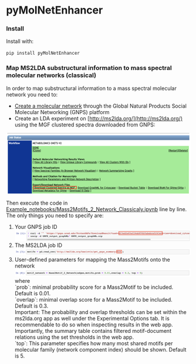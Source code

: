# pyMolNetEnhancer

### Install

Install with:

 `pip install pyMolNetEnhancer`
 
 
### Map MS2LDA substructural information to mass spectral molecular networks (classical)
 
In order to map substructural information to a mass spectral molecular network you need to:
 
* [Create a molecular network](https://ccms-ucsd.github.io/GNPSDocumentation/quickstart/) through the Global Natural Products Social Molecular Networking (GNPS) platform
* Create an LDA experiment on [http://ms2lda.org/](http://ms2lda.org/) using the MGF clustered spectra downloaded from GNPS:

<img src="IMG/DownloadCulsteredMGF.png"/>

Then execute the code in [Example_notebooks/Mass2Motifs_2_Network_Classicaly.ipynb](https://github.com/madeleineernst/pyMolNetEnhancer/blob/master/Example_notebooks/Mass2Motifs_2_Network_Classical.ipynb) line by line.
The only things you need to specify are:

<ol>
  <li>Your GNPS job ID 
  <img src="IMG/GNPSJobID.png"/></li>
  <li>The MS2LDA job ID
  <img src="IMG/MS2LDAJobID.png"/></li>
  <li>User-defined parameters for mapping the Mass2Motifs onto the network
  <img src="IMG/Mass2Motif_2_Network_Parameters.png"/>
  where <br>
  `prob`: minimal probability score for a Mass2Motif to be included. Default is 0.01. <br>
  `overlap`: minimal overlap score for a Mass2Motif to be included. Default is 0.3. <br>
   Important: The probability and overlap thresholds can be set within the ms2lda.org app as well under the Experimental Options tab. It is recommendable to do so when inspecting results in the web app. Importantly, the summary table contains filtered motif-document relations using the set thresholds in the web app. <br>
  `top`: This parameter specifies how many most shared motifs per molecular family (network component index) should be shown. Default is 5.
</li>
</ol>
 
 
